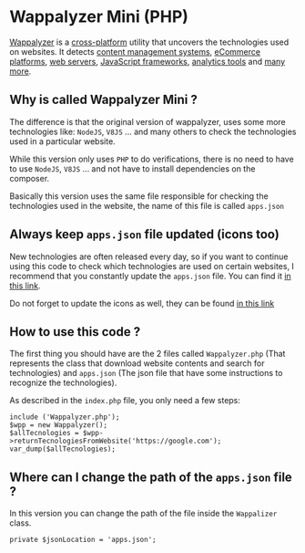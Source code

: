# Wappalyzer Mini (PHP)

[Wappalyzer](https://wappalyzer.com/) is a
[cross-platform](https://github.com/AliasIO/Wappalyzer/wiki/Drivers) utility that uncovers the
technologies used on websites. It detects
[content management systems](https://wappalyzer.com/categories/cms),
[eCommerce platforms](https://wappalyzer.com/categories/ecommerce),
[web servers](https://wappalyzer.com/categories/web-servers),
[JavaScript frameworks](https://wappalyzer.com/categories/javascript-frameworks),
[analytics tools](https://wappalyzer.com/categories/analytics) and
[many more](https://wappalyzer.com/applications).

## Why is called Wappalyzer Mini ?

The difference is that the original version of wappalyzer, uses some more technologies like: ```NodeJS```, ```V8JS``` ... and many others to check the technologies used in a particular website.

While this version only uses ```PHP``` to do verifications, there is no need to have to use ```NodeJS```, ```V8JS``` ... and not have to install dependencies on the composer.

Basically this version uses the same file responsible for checking the technologies used in the website, the name of this file is called ```apps.json```

## Always keep ```apps.json``` file updated (icons too)

New technologies are often released every day, so if you want to continue using this code to check which technologies are used on certain websites, I recommend that you constantly update the ```apps.json``` file. You can find it [in this link](https://github.com/AliasIO/Wappalyzer/blob/master/src/apps.json).

Do not forget to update the icons as well, they can be found [in this link](https://github.com/AliasIO/Wappalyzer/tree/master/src/icons)

## How to use this code ?

The first thing you should have are the 2 files called ```Wappalyzer.php``` (That represents the class that download website contents and search for technologies) and ```apps.json``` (The json file that have some instructions to recognize the technologies).

As described in the ```index.php``` file, you only need a few steps:

```
include ('Wappalyzer.php');
$wpp = new Wappalyzer();
$allTecnologies = $wpp->returnTecnologiesFromWebsite('https://google.com');
var_dump($allTecnologies);
```

## Where can I change the path of the ```apps.json``` file ?

In this version you can change the path of the file inside the ```Wappalizer``` class.

```
private $jsonLocation = 'apps.json';
```
